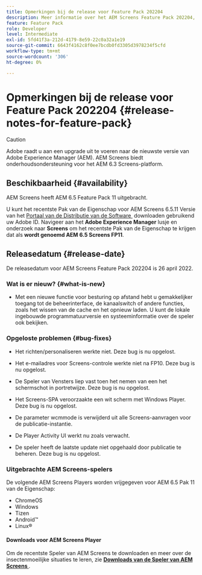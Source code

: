 ```yaml
---
title: Opmerkingen bij de release voor Feature Pack 202204
description: Meer informatie over het AEM Screens Feature Pack 202204, dat op 26 april 2022 is uitgebracht.
feature: Feature Pack
role: Developer
level: Intermediate
exl-id: 5fd41f3a-212d-4179-8e59-22c0a32a1e19
source-git-commit: 6643f4162c8f0ee7bcdb0fd3305d3978234f5cfd
workflow-type: tm+mt
source-wordcount: '306'
ht-degree: 0%

---
```


# Opmerkingen bij de release voor Feature Pack 202204 {#release-notes-for-feature-pack}

>[!CAUTION]
>Adobe raadt u aan een upgrade uit te voeren naar de nieuwste versie van Adobe Experience Manager (AEM). AEM Screens biedt onderhoudsondersteuning voor het AEM 6.3 Screens-platform.

## Beschikbaarheid {#availability}

AEM Screens heeft AEM 6.5 Feature Pack 11 uitgebracht.

U kunt het recentste Pak van de Eigenschap voor AEM Screens 6.5.11 Versie van het [&#x200B; Portaal van de Distributie van de Software &#x200B;](https://experience.adobe.com/#/downloads/content/software-distribution/en/aem.html) downloaden gebruikend uw Adobe ID. Navigeer aan het **Adobe Experience Manager** lusje en onderzoek naar **Screens** om het recentste Pak van de Eigenschap te krijgen dat als **wordt genoemd AEM 6.5 Screens FP11**.

## Releasedatum {#release-date}

De releasedatum voor AEM Screens Feature Pack 202204 is 26 april 2022.

### Wat is er nieuw? {#what-is-new}

* Met een nieuwe functie voor besturing op afstand hebt u gemakkelijker toegang tot de beheerinterface, de kanaalswitch of andere functies, zoals het wissen van de cache en het opnieuw laden. U kunt de lokale ingebouwde programmatuurversie en systeeminformatie over de speler ook bekijken.

### Opgeloste problemen {#bug-fixes}

* Het richten/personaliseren werkte niet. Deze bug is nu opgelost.

* Het e-mailadres voor Screens-controle werkte niet na FP10. Deze bug is nu opgelost.

* De Speler van Vensters liep vast toen het nemen van een het schermschot in portretwijze. Deze bug is nu opgelost.

* Het Screens-SPA veroorzaakte een wit scherm met Windows Player. Deze bug is nu opgelost.

* De parameter wcmmode is verwijderd uit alle Screens-aanvragen voor de publicatie-instantie.

* De Player Activity UI werkt nu zoals verwacht.

* De speler heeft de laatste update niet opgehaald door publicatie te beheren. Deze bug is nu opgelost.

### Uitgebrachte AEM Screens-spelers

De volgende AEM Screens Players worden vrijgegeven voor AEM 6.5 Pak 11 van de Eigenschap:

* ChromeOS
* Windows
* Tizen
* Android™
* Linux®

#### Downloads voor AEM Screens Player

Om de recentste Speler van AEM Screens te downloaden en meer over de insectenmoeilijke situaties te leren, zie **[Downloads van de Speler van AEM Screens &#x200B;](https://download.macromedia.com/screens/index.html)**.
